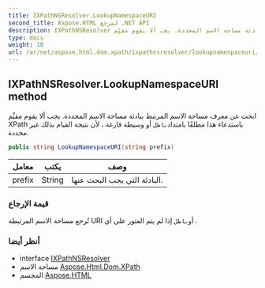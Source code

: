 ```yaml
---
title: IXPathNSResolver.LookupNamespaceURI
second_title: Aspose.HTML لمرجع .NET API
description: IXPathNSResolver طريقة. ابحث عن معرف مساحة الاسم المرتبط ببادئة مساحة الاسم المحددة. يجب ألا يقوم مقيِّم XPath باستدعاء هذا مطلقًا بامتدادباطل أو وسيطة فارغة  لأن نتيجة القيام بذلك غير محددة.
type: docs
weight: 10
url: /ar/net/aspose.html.dom.xpath/ixpathnsresolver/lookupnamespaceuri/
---
```

## IXPathNSResolver.LookupNamespaceURI method

ابحث عن معرف مساحة الاسم المرتبط ببادئة مساحة الاسم المحددة. يجب ألا يقوم مقيِّم XPath باستدعاء هذا مطلقًا بامتداد`باطل` أو وسيطة فارغة ، لأن نتيجة القيام بذلك غير محددة.

```csharp
public string LookupNamespaceURI(string prefix)
```

| معامل | يكتب | وصف |
| --- | --- | --- |
| prefix | String | البادئة التي يجب البحث عنها. |

### قيمة الإرجاع

تُرجع مساحة الاسم المرتبطة URI أو`باطل` إذا لم يتم العثور على أي .

### أنظر أيضا

* interface [IXPathNSResolver](../)
* مساحة الاسم [Aspose.Html.Dom.XPath](../../ixpathnsresolver/)
* المجسم [Aspose.HTML](../../../)


